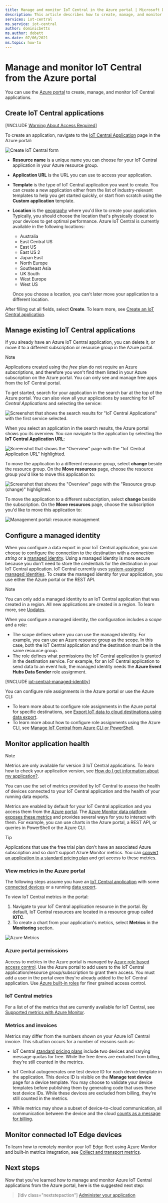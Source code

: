 ```yaml
---
title: Manage and monitor IoT Central in the Azure portal | Microsoft Docs
description: This article describes how to create, manage, and monitor your IoT Central applications and enable managed identities from the Azure portal.
services: iot-central
ms.service: iot-central
author: dominicbetts
ms.author: dobett
ms.date: 07/06/2021
ms.topic: how-to
---
```


# Manage and monitor IoT Central from the Azure portal

You can use the [Azure portal](https://portal.azure.com) to create, manage, and monitor IoT Central applications.

## Create IoT Central applications

[!INCLUDE [Warning About Access Required](../../../includes/iot-central-warning-contribitorrequireaccess.md)]

To create an application, navigate to the [IoT Central Application](https://ms.portal.azure.com/#create/Microsoft.IoTCentral) page in the Azure portal:

![Create IoT Central form](media/howto-manage-iot-central-from-portal/create-form.png)

* **Resource name** is a unique name you can choose for your IoT Central application in your Azure resource group.

* **Application URL** is the URL you can use to access your application.

* **Template** is the type of IoT Central application you want to create. You can create a new application either from the list of industry-relevant templates to help you get started quickly, or start from scratch using the **Custom application** template.

* **Location** is the [geography](https://azure.microsoft.com/global-infrastructure/geographies/) where you'd like to create your application. Typically, you should choose the location that's physically closest to your devices to get optimal performance. Azure IoT Central is currently available in the following locations:
    
    * Australia
    * East Central US
    * East US
    * East US 2
    * Japan East
    * North Europe
    * Southeast Asia
    * UK South
    * West Europe
    * West US

  Once you choose a location, you can't later move your application to a different location.

After filling out all fields, select **Create**. To learn more, see [Create an IoT Central application](howto-create-iot-central-application.md).

## Manage existing IoT Central applications

If you already have an Azure IoT Central application, you can delete it, or move it to a different subscription or resource group in the Azure portal.

> [!NOTE]
> Applications created using the *free* plan do not require an Azure subscriptions, and therefore you won't find them listed in your Azure subscription on the Azure portal. You can only see and manage free apps from the IoT Central portal.

To get started, search for your application in the search bar at the top of the Azure portal. You can also view all your applications by searching for _IoT Central Applications_ and selecting the service:

![Screenshot that shows the search results for "IoT Central Applications" with the first service selected.](media/howto-manage-iot-central-from-portal/search-iot-central.png)

When you select an application in the search results, the Azure portal shows you its overview. You can navigate to the application by selecting the **IoT Central Application URL**:

![Screenshot that shows the "Overview" page with the "IoT Central Application URL" highlighted.](media/howto-manage-iot-central-from-portal/highlight-application.png)

To move the application to a different resource group, select **change** beside the resource group. On the **Move resources** page, choose the resource group you'd like to move this application to:

![Screenshot that shows the "Overview" page with the "Resource group (change)" highlighted.](media/howto-manage-iot-central-from-portal/highlight-resource-group.png)

To move the application to a different subscription, select  **change** beside the subscription. On the **Move resources** page, choose the subscription you'd like to move this application to:

![Management portal: resource management](media/howto-manage-iot-central-from-portal/highlight-subscription.png)

## Configure a managed identity

When you configure a data export in your IoT Central application, you can choose to configure the connection to the destination with a *connection string* or a [managed identity](../../active-directory/managed-identities-azure-resources/overview.md). Using a managed identity is more secure because you don't need to store the credentials for the destination in your IoT Central application. IoT Central currently uses [system-assigned managed identities](../../active-directory/managed-identities-azure-resources/overview.md#managed-identity-types). To create the managed identity for your application, you use either the Azure portal or the REST API.

> [!NOTE]
> You can only add a managed identity to an IoT Central application that was created in a region. All new applications are created in a region. To learn more, see [Updates](https://azure.microsoft.com/updates/azure-iot-central-new-and-updated-features-august-2021/).

When you configure a managed identity, the configuration includes a *scope* and a *role*:

* The scope defines where you can use the managed identity. For example, you can use an Azure resource group as the scope. In this case, both the IoT Central application and the destination must be in the same resource group.
* The role defines what permissions the IoT Central application is granted in the destination service. For example, for an IoT Central application to send data to an event hub, the managed identity needs the **Azure Event Hubs Data Sender** role assignment.

[!INCLUDE [iot-central-managed-identity](../../../includes/iot-central-managed-identity.md)]

You can configure role assignments in the Azure portal or use the Azure CLI:

* To learn more about to configure role assignments in the Azure portal for specific destinations, see [Export IoT data to cloud destinations using data export](howto-export-data.md).
* To learn more about how to configure role assignments using the Azure CLI, see [Manage IoT Central from Azure CLI or PowerShell](howto-manage-iot-central-from-cli.md).

## Monitor application health

> [!NOTE]
> Metrics are only available for version 3 IoT Central applications. To learn how to check your application version, see [How do I get information about my application?](howto-faq.yml#how-do-i-get-information-about-my-application-).

You can use the set of metrics provided by IoT Central to assess the health of devices connected to your IoT Central application and the health of your running data exports.

Metrics are enabled by default for your IoT Central application and you access them from the [Azure portal](https://portal.azure.com/). The [Azure Monitor data platform exposes these metrics](../../azure-monitor/essentials/data-platform-metrics.md) and provides several ways for you to interact with them. For example, you can use charts in the Azure portal, a REST API, or queries in PowerShell or the Azure CLI.

> [!TIP]
> Applications that use the free trial plan don't have an associated Azure subscription and so don't support Azure Monitor metrics. You can [convert an application to a standard pricing plan](./howto-faq.yml#how-do-i-move-from-a-free-to-a-standard-pricing-plan-) and get access to these metrics.

### View metrics in the Azure portal

The following steps assume you have an [IoT Central application](./howto-create-iot-central-application.md) with some [connected devices](./tutorial-connect-device.md) or a running [data export](howto-export-data.md).

To view IoT Central metrics in the portal:

1. Navigate to your IoT Central application resource in the portal. By default, IoT Central resources are located in a resource group called **IOTC**.
1. To create a chart from your application's metrics, select **Metrics** in the **Monitoring** section.

![Azure Metrics](media/howto-manage-iot-central-from-portal/metrics.png)

### Azure portal permissions

Access to metrics in the Azure portal is managed by [Azure role based access control](../../role-based-access-control/overview.md). Use the Azure portal to add users to the IoT Central application/resource group/subscription to grant them access. You must add a user in the portal even they're already added to the IoT Central application. Use [Azure built-in roles](../../role-based-access-control/built-in-roles.md) for finer grained access control.

### IoT Central metrics

For a list of of the metrics that are currently available for IoT Central, see [Supported metrics with Azure Monitor](../../azure-monitor/essentials/metrics-supported.md#microsoftiotcentraliotapps).

### Metrics and invoices

Metrics may differ from the numbers shown on your Azure IoT Central invoice. This situation occurs for a number of reasons such as:

* IoT Central [standard pricing plans](https://azure.microsoft.com/pricing/details/iot-central/) include two devices and varying message quotas for free. While the free items are excluded from billing, they're still counted in the metrics.

* IoT Central autogenerates one test device ID for each device template in the application. This device ID is visible on the **Manage test device** page for a device template. You may choose to validate your device templates before publishing them by generating code that uses these test device IDs. While these devices are excluded from billing, they're still counted in the metrics.

* While metrics may show a subset of device-to-cloud communication, all communication between the device and the cloud [counts as a message for billing](https://azure.microsoft.com/pricing/details/iot-central/).

## Monitor connected IoT Edge devices

To learn how to remotely monitor your IoT Edge fleet using Azure Monitor and built-in metrics integration, see [Collect and transport metrics](../../iot-edge/how-to-collect-and-transport-metrics.md).

## Next steps

Now that you've learned how to manage and monitor Azure IoT Central applications from the Azure portal, here is the suggested next step:

> [!div class="nextstepaction"]
> [Administer your application](howto-administer.md)